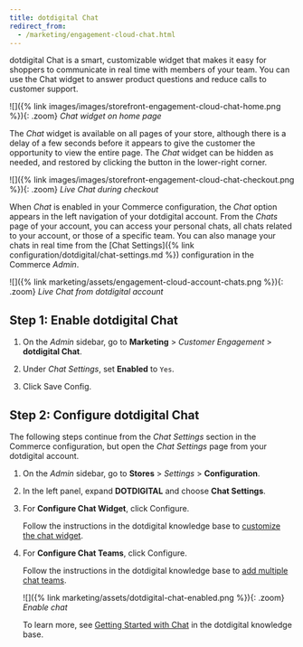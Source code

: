 ```yaml
---
title: dotdigital Chat
redirect_from:
  - /marketing/engagement-cloud-chat.html
---
```


dotdigital Chat is a smart, customizable widget that makes it easy for shoppers to communicate in real time with members of your team. You can use the Chat widget to answer product questions and reduce calls to customer support.

![]({% link images/images/storefront-engagement-cloud-chat-home.png %}){: .zoom}
_Chat widget on home page_

The _Chat_ widget is available on all pages of your store, although there is a delay of a few seconds before it appears to give the customer the opportunity to view the entire page. The _Chat_ widget can be hidden as needed, and restored by clicking the button in the lower-right corner.

![]({% link images/images/storefront-engagement-cloud-chat-checkout.png %}){: .zoom}
_Live Chat during checkout_

When _Chat_ is enabled in your Commerce configuration, the _Chat_ option appears in the left navigation of your dotdigital account. From the _Chats_ page of your account, you can access your personal chats, all chats related to your account, or those of a specific team. You can also manage your chats in real time from the [Chat Settings]({% link configuration/dotdigital/chat-settings.md %}) configuration in the Commerce _Admin_.

![]({% link marketing/assets/engagement-cloud-account-chats.png %}){: .zoom}
_Live Chat from dotdigital account_

## Step 1: Enable dotdigital Chat

1. On the _Admin_ sidebar, go to **Marketing** > _Customer Engagement_ > **dotdigital Chat**.

1. Under _Chat Settings_, set **Enabled** to `Yes`.

1. Click <span class="btn">Save Config</span>.

## Step 2: Configure dotdigital Chat

The following steps continue from the _Chat Settings_ section in the Commerce configuration, but open the _Chat Settings_ page from your dotdigital account.

1. On the _Admin_ sidebar, go to **Stores** > _Settings_ > **Configuration**.

1. In the left panel, expand **DOTDIGITAL** and choose **Chat Settings**.

1. For **Configure Chat Widget**, click <span class="btn">Configure</span>.

   Follow the instructions in the dotdigital knowledge base to [customize the chat widget][1].

1. For **Configure Chat Teams**, click <span class="btn">Configure</span>.

   Follow the instructions in the dotdigital knowledge base to [add multiple chat teams][2].

   ![]({% link marketing/assets/dotdigital-chat-enabled.png %}){: .zoom}
   _Enable chat_

   To learn more, see [Getting Started with Chat][1] in the dotdigital knowledge base.

[1]: https://support.dotdigital.com/hc/en-gb/articles/360009756460-Getting-started-with-Chat
[2]: https://support.dotdigital.com/hc/en-gb/articles/360011371080
